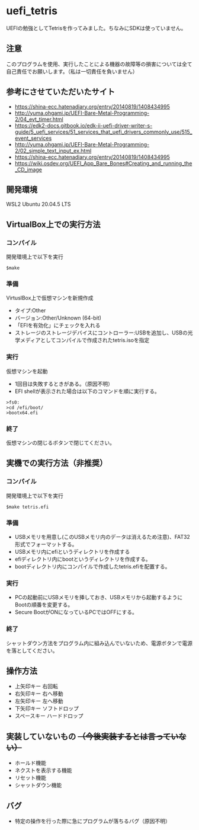 # uefi_tetris

UEFIの勉強としてTetrisを作ってみました。ちなみにSDKは使っていません。

## 注意
このプログラムを使用、実行したことによる機器の故障等の損害については全て自己責任でお願いします。（私は一切責任を負いません）

## 参考にさせていただいたサイト
- https://shina-ecc.hatenadiary.org/entry/20140819/1408434995
- http://yuma.ohgami.jp/UEFI-Bare-Metal-Programming-2/04_evt_timer.html
- https://edk2-docs.gitbook.io/edk-ii-uefi-driver-writer-s-guide/5_uefi_services/51_services_that_uefi_drivers_commonly_use/515_event_services
- http://yuma.ohgami.jp/UEFI-Bare-Metal-Programming-2/02_simple_text_input_ex.html
- https://shina-ecc.hatenadiary.org/entry/20140819/1408434995
- https://wiki.osdev.org/UEFI_App_Bare_Bones#Creating_and_running_the_CD_image

## 開発環境
WSL2 Ubuntu 20.04.5 LTS
    
## VirtualBox上での実行方法
### コンパイル
開発環境上で以下を実行  
```
$make
```
    
### 準備
VirtuslBox上で仮想マシンを新規作成
  - タイプ:Other
  - バージョン:Other/Unknown (64-bit)
  - 「EFIを有効化」にチェックを入れる
  - ストレージのストレージデバイスにコントローラー:USBを追加し、USBの光学メディアとしてコンパイルで作成されたtetris.isoを指定
  
### 実行
仮想マシンを起動
  - 1回目は失敗するときがある。（原因不明）
  - EFI shellが表示された場合は以下のコマンドを順に実行する。
```
>fs0:
>cd /efi/boot/
>bootx64.efi
```
        
### 終了
仮想マシンの閉じるボタンで閉じてください。
   
## 実機での実行方法（非推奨）
### コンパイル
開発環境上で以下を実行
```
$make tetris.efi
```
     
### 準備
- USBメモリを用意し(このUSBメモリ内のデータは消えるため注意)、FAT32形式でフォーマットする。
- USBメモリ内にefiというディレクトリを作成する
- efiディレクトリ内にbootというディレクトリを作成する。
- bootディレクトリ内にコンパイルで作成したtetris.efiを配置する。
     
### 実行
- PCの起動前にUSBメモリを挿しておき、USBメモリから起動するようにBootの順番を変更する。
- Secure BootがONになっているPCではOFFにする。
     
### 終了
シャットダウン方法をプログラム内に組み込んでいないため、電源ボタンで電源を落としてください。
    
## 操作方法
- 上矢印キー 右回転
- 右矢印キー 右へ移動
- 左矢印キー 左へ移動
- 下矢印キー ソフトドロップ
- スペースキー ハードドロップ
    
## 実装していないもの ~~（今後実装するとは言っていない）~~
- ホールド機能
- ネクストを表示する機能
- リセット機能
- シャットダウン機能
    
## バグ
- 特定の操作を行った際に急にプログラムが落ちるバグ（原因不明）
    
